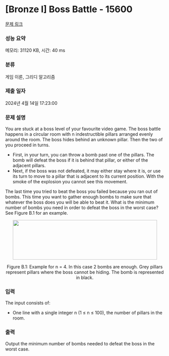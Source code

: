 # [Bronze I] Boss Battle - 15600 

[문제 링크](https://www.acmicpc.net/problem/15600) 

### 성능 요약

메모리: 31120 KB, 시간: 40 ms

### 분류

게임 이론, 그리디 알고리즘

### 제출 일자

2024년 4월 14일 17:23:00

### 문제 설명

<p>You are stuck at a boss level of your favourite video game. The boss battle happens in a circular room with n indestructible pillars arranged evenly around the room. The boss hides behind an unknown pillar. Then the two of you proceed in turns.</p>

<ul>
	<li>First, in your turn, you can throw a bomb past one of the pillars. The bomb will defeat the boss if it is behind that pillar, or either of the adjacent pillars.</li>
	<li>Next, if the boss was not defeated, it may either stay where it is, or use its turn to move to a pillar that is adjacent to its current position. With the smoke of the explosion you cannot see this movement.</li>
</ul>

<p>The last time you tried to beat the boss you failed because you ran out of bombs. This time you want to gather enough bombs to make sure that whatever the boss does you will be able to beat it. What is the minimum number of bombs you need in order to defeat the boss in the worst case? See Figure B.1 for an example.</p>

<p style="text-align: center;"><img alt="" src="" style="width: 457px; height: 125px;"></p>

<p style="text-align: center;">Figure B.1: Example for n = 4. In this case 2 bombs are enough. Grey pillars represent pillars where the boss cannot be hiding. The bomb is represented in black.</p>

### 입력 

 <p>The input consists of:</p>

<ul>
	<li>One line with a single integer n (1 ≤ n ≤ 100), the number of pillars in the room.</li>
</ul>

### 출력 

 <p>Output the minimum number of bombs needed to defeat the boss in the worst case.</p>

